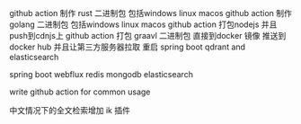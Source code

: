 github action 制作 rust 二进制包 包括windows linux macos
github action 制作 golang 二进制包 包括windows linux macos
github action 打包nodejs 并且push到cdnjs上
github action 打包 graavl 二进制包 直接到docker 镜像 推送到docker hub 并且让第三方服务器拉取 重启
spring boot qdrant and elasticsearch

spring boot webflux redis mongodb elasticsearch

write github action for common usage

中文情况下的全文检索增加 ik 插件